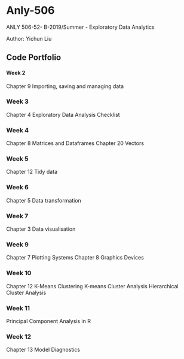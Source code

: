 # Anly-506
ANLY 506-52- B-2019/Summer - Exploratory Data Analytics

Author: Yichun Liu

## Code Portfolio

#### Week 2
Chapter 9 Importing, saving and managing data

### Week 3
Chapter 4 Exploratory Data Analysis Checklist

### Week 4
Chapter 8 Matrices and Dataframes
Chapter 20 Vectors

### Week 5
Chapter 12 Tidy data

### Week 6
Chapter 5 Data transformation

### Week 7
Chapter 3 Data visualisation

### Week 9
Chapter 7 Plotting Systems
Chapter 8 Graphics Devices

### Week 10
Chapter 12 K-Means Clustering
K-means Cluster Analysis
Hierarchical Cluster Analysis

### Week 11
Principal Component Analysis in R

### Week 12
Chapter 13 Model Diagnostics

